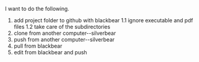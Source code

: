 I want to do the following. 
1. add project folder to github with blackbear
   1.1 ignore executable and pdf files 
   1.2 take care of the subdirectories
2. clone from another computer--silverbear
3. push from another computer--silverbear
4. pull from blackbear
5. edit from blackbear and push
